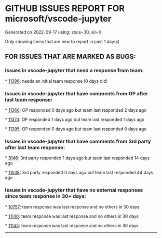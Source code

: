 
# GITHUB ISSUES REPORT FOR microsoft/vscode-jupyter


Generated on 2022-09-17 using: stale=30, all=0


Only showing items that are new to report in past 1 day(s)


## FOR ISSUES THAT ARE MARKED AS BUGS:


### Issues in vscode-jupyter that need a response from team:


\* [11396](https://github.com/microsoft/vscode-jupyter/issues/11396 "Cell debug doesn't stop at breakpoints when VSCode is run on Windows but a remote kernel runs on Unix"): needs an initial team response (0 days old)

### Issues in vscode-jupyter that have comments from OP after last team response:


\* [11368](https://github.com/microsoft/vscode-jupyter/issues/11368 "Race condition in port forwarding on Remote-Container on WSL"): OP responded 0 days ago but team last responded 2 days ago

\* [11374](https://github.com/microsoft/vscode-jupyter/issues/11374 "Can't start IRkernel"): OP responded 1 days ago but team last responded 1 days ago

\* [11395](https://github.com/microsoft/vscode-jupyter/issues/11395 "How can I run Jupyter in vscode when I have to use Slurm to get GPU"): OP responded 0 days ago but team last responded 0 days ago

### Issues in vscode-jupyter that have comments from 3rd party after last team response:


\* [8146](https://github.com/microsoft/vscode-jupyter/issues/8146 "Jupyter cell debugging does not support &quot;step into&quot; the  third party library code with &quot;justmycode:false&quot;"): 3rd party responded 1 days ago but team last responded 14 days ago

\* [11038](https://github.com/microsoft/vscode-jupyter/issues/11038 "Intellisense completions have duplicates when `python.pylanceLspNotebooksEnabled` is true"): 3rd party responded 0 days ago but team last responded 44 days ago

### Issues in vscode-jupyter that have no external responses since team response in 30+ days:


\* [10757](https://github.com/microsoft/vscode-jupyter/issues/10757 "VSC fails to connect to (any) python kernel."): team response was last response and no others in 30 days

\* [11140](https://github.com/microsoft/vscode-jupyter/issues/11140 "First cell delimiter is ignored when using &quot;Run all cells&quot; from script"): team response was last response and no others in 30 days

\* [11143](https://github.com/microsoft/vscode-jupyter/issues/11143 "Extension host terminated unexpectedly 3 times in 5 minutes"): team response was last response and no others in 30 days

---
